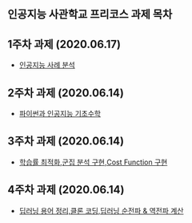 인공지능 사관학교 프리코스 과제 목차
--------------------------------------------
1주차 과제 (2020.06.17)
--------------------------------------------
* [인공지능 사례 분석](https://colab.research.google.com/github/minginggg/project/blob/master/1%EC%A3%BC%EC%B0%A8_%EA%B3%BC%EC%A0%9C.ipynb)

2주차 과제 (2020.06.14)
--------------------------------------------
* [파이썬과 인공지능 기초수학](https://colab.research.google.com/github/minginggg/project/blob/master/2%EC%A3%BC%EC%B0%A8%EA%B3%BC%EC%A0%9C_.ipynb)

3주차 과제 (2020.06.14)
---------------------------------------------
* [학습률 최적화,군집 분석 구현,Cost Function 구현](https://colab.research.google.com/github/minginggg/project/blob/master/3%EC%A3%BC%EC%B0%A8_%EA%B3%BC%EC%A0%9C.ipynb)

4주차 과제 (2020.06.14)
---------------------------------------------
* [딥러닝 용어 정리,클론 코딩,딥러닝 순전파 & 역전파 계산](https://colab.research.google.com/github/minginggg/project/blob/master/4%EC%A3%BC%EC%B0%A8_%EA%B3%BC%EC%A0%9C.ipynb)
